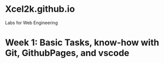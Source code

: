 # Xcel2k.github.io
Labs for Web Engineering
# Week 1: Basic Tasks, know-how with Git, GithubPages, and vscode
